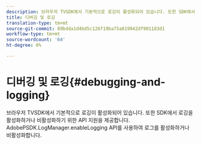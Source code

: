 ```yaml
---
description: 브라우저 TVSDK에서 기본적으로 로깅이 활성화되어 있습니다. 또한 SDK에서 로깅을 활성화하거나 비활성화하기 위한 API 지원을 제공합니다. AdobePSDK.LogManager.enableLogging API를 사용하여 로그를 활성화하거나 비활성화합니다.
title: 디버깅 및 로깅
translation-type: tm+mt
source-git-commit: 89bdda1d4bd5c126f19ba75a819942df901183d1
workflow-type: tm+mt
source-wordcount: '64'
ht-degree: 0%

---
```



# 디버깅 및 로깅{#debugging-and-logging}

브라우저 TVSDK에서 기본적으로 로깅이 활성화되어 있습니다. 또한 SDK에서 로깅을 활성화하거나 비활성화하기 위한 API 지원을 제공합니다. AdobePSDK.LogManager.enableLogging API를 사용하여 로그를 활성화하거나 비활성화합니다.

